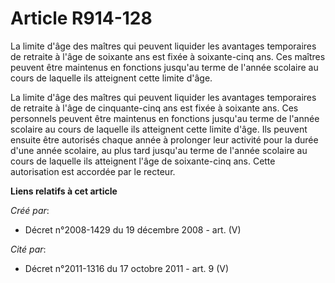 # Article R914-128

La limite d'âge des maîtres qui peuvent liquider les avantages temporaires de  retraite à l'âge de soixante ans est fixée à
soixante-cinq ans. Ces maîtres  peuvent être maintenus en fonctions jusqu'au terme de l'année scolaire au cours  de laquelle
ils atteignent cette limite d'âge.

La limite d'âge  des maîtres qui peuvent liquider les avantages temporaires de retraite à l'âge  de cinquante-cinq ans est
fixée à soixante ans. Ces personnels peuvent être  maintenus en fonctions jusqu'au terme de l'année scolaire au cours de
laquelle  ils atteignent cette limite d'âge. Ils peuvent ensuite être autorisés chaque  année à prolonger leur activité pour
la durée d'une année scolaire, au plus tard  jusqu'au terme de l'année scolaire au cours de laquelle ils atteignent l'âge de
soixante-cinq ans. Cette autorisation est accordée par le recteur.

**Liens relatifs à cet article**

_Créé par_:

  - Décret n°2008-1429 du 19 décembre 2008 - art. (V)

_Cité par_:

  - Décret n°2011-1316 du 17 octobre 2011 - art. 9 (V)
